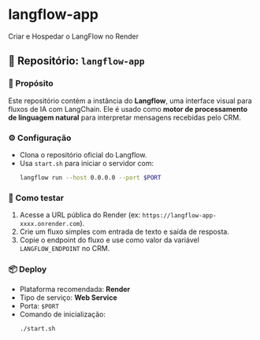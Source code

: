 # langflow-app
Criar e Hospedar o LangFlow no Render

## 📁 Repositório: `langflow-app`

### 🧠 Propósito
Este repositório contém a instância do **Langflow**, uma interface visual para fluxos de IA com LangChain. Ele é usado como **motor de processamento de linguagem natural** para interpretar mensagens recebidas pelo CRM.

### ⚙️ Configuração

- Clona o repositório oficial do Langflow.
- Usa `start.sh` para iniciar o servidor com:
  ```bash
  langflow run --host 0.0.0.0 --port $PORT
  ```

### 🚀 Como testar

1. Acesse a URL pública do Render (ex: `https://langflow-app-xxxx.onrender.com`).
2. Crie um fluxo simples com entrada de texto e saída de resposta.
3. Copie o endpoint do fluxo e use como valor da variável `LANGFLOW_ENDPOINT` no CRM.

### 📦 Deploy

- Plataforma recomendada: **Render**
- Tipo de serviço: **Web Service**
- Porta: `$PORT`
- Comando de inicialização:  
  ```bash
  ./start.sh
  ```

